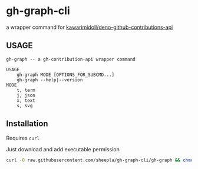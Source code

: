 # gh-graph-cli

a wrapper command for [kawarimidoll/deno-github-contributions-api](https://github.com/kawarimidoll/deno-github-contributions-api)

## USAGE

```
gh-graph -- a gh-contribution-api wrapper command

USAGE
    gh-graph MODE [OPTIONS_FOR_SUBCMD...]
    gh-graph --help|--version
MODE
    t, term
    j, json
    x, text
    s, svg
```

## Installation

Requires `curl`

Just download and add executable permission

```bash
curl -O raw.githubusercontent.com/sheepla/gh-graph-cli/gh-graph && chmod +x gh-graph
```


